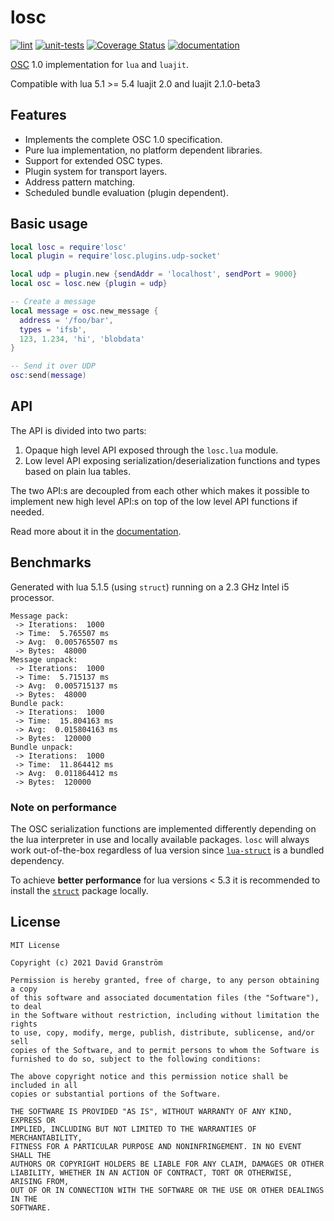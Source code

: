 # losc

[![lint](https://github.com/davidgranstrom/losc/workflows/lint/badge.svg)](https://github.com/davidgranstrom/losc/actions?query=workflow%3Alint)
[![unit-tests](https://github.com/davidgranstrom/losc/workflows/unit-tests/badge.svg)](https://github.com/davidgranstrom/losc/actions?query=workflow%3Aunit-tests)
[![Coverage Status](https://coveralls.io/repos/github/davidgranstrom/losc/badge.svg?branch=main)](https://coveralls.io/github/davidgranstrom/losc?branch=main)
[![documentation](https://github.com/davidgranstrom/losc/workflows/docs/badge.svg)][docs]

[OSC][osc] 1.0 implementation for `lua` and `luajit`.

Compatible with lua 5.1 >= 5.4 luajit 2.0 and luajit 2.1.0-beta3

## Features

* Implements the complete OSC 1.0 specification.
* Pure lua implementation, no platform dependent libraries.
* Support for extended OSC types.
* Plugin system for transport layers.
* Address pattern matching.
* Scheduled bundle evaluation (plugin dependent).

## Basic usage

```lua
local losc = require'losc'
local plugin = require'losc.plugins.udp-socket'

local udp = plugin.new {sendAddr = 'localhost', sendPort = 9000}
local osc = losc.new {plugin = udp}

-- Create a message
local message = osc.new_message {
  address = '/foo/bar',
  types = 'ifsb',
  123, 1.234, 'hi', 'blobdata'
}

-- Send it over UDP
osc:send(message)
```

## API

The API is divided into two parts:

1. Opaque high level API exposed through the `losc.lua` module.
2. Low level API exposing serialization/deserialization functions and types based on plain lua tables.

The two API:s are decoupled from each other which makes it possible to
implement new high level API:s on top of the low level API functions if needed.

Read more about it in the [documentation][docs].

## Benchmarks

Generated with lua 5.1.5 (using `struct`) running on a 2.3 GHz Intel i5 processor.

```plain
Message pack:
 -> Iterations:  1000
 -> Time:  5.765507 ms
 -> Avg:  0.005765507 ms
 -> Bytes:  48000
Message unpack:
 -> Iterations:  1000
 -> Time:  5.715137 ms
 -> Avg:  0.005715137 ms
 -> Bytes:  48000
Bundle pack:
 -> Iterations:  1000
 -> Time:  15.804163 ms
 -> Avg:  0.015804163 ms
 -> Bytes:  120000
Bundle unpack:
 -> Iterations:  1000
 -> Time:  11.864412 ms
 -> Avg:  0.011864412 ms
 -> Bytes:  120000
```

### Note on performance

The OSC serialization functions are implemented differently depending on the
lua interpreter in use and locally available packages. `losc` will always work
out-of-the-box regardless of lua version since
[`lua-struct`](https://github.com/iryont/lua-struct) is a bundled dependency.

To achieve **better performance** for lua versions < 5.3 it is
recommended to install the [`struct`](http://www.inf.puc-rio.br/~roberto/struct/) package locally.

## License

```
MIT License

Copyright (c) 2021 David Granström

Permission is hereby granted, free of charge, to any person obtaining a copy
of this software and associated documentation files (the "Software"), to deal
in the Software without restriction, including without limitation the rights
to use, copy, modify, merge, publish, distribute, sublicense, and/or sell
copies of the Software, and to permit persons to whom the Software is
furnished to do so, subject to the following conditions:

The above copyright notice and this permission notice shall be included in all
copies or substantial portions of the Software.

THE SOFTWARE IS PROVIDED "AS IS", WITHOUT WARRANTY OF ANY KIND, EXPRESS OR
IMPLIED, INCLUDING BUT NOT LIMITED TO THE WARRANTIES OF MERCHANTABILITY,
FITNESS FOR A PARTICULAR PURPOSE AND NONINFRINGEMENT. IN NO EVENT SHALL THE
AUTHORS OR COPYRIGHT HOLDERS BE LIABLE FOR ANY CLAIM, DAMAGES OR OTHER
LIABILITY, WHETHER IN AN ACTION OF CONTRACT, TORT OR OTHERWISE, ARISING FROM,
OUT OF OR IN CONNECTION WITH THE SOFTWARE OR THE USE OR OTHER DEALINGS IN THE
SOFTWARE.
```

[osc]: http://opensoundcontrol.org/spec-1_0
[docs]: https://davidgranstrom.github.io/losc/
